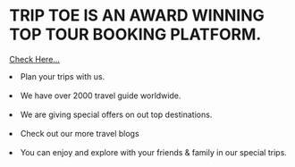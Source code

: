 # TRIP TOE IS AN AWARD WINNING TOP TOUR BOOKING PLATFORM.

<a href="https://tour-site-mongodb-nodejs.netlify.app/">Check Here...</a>

<li>Plan your trips with us.</li>
<br />
<li>We have over 2000 travel guide worldwide.</li>
<br />
<li>We are giving special offers on out top destinations.</li>
<br />
<li>Check out our more travel blogs</li>
<br />
<li>You can enjoy and explore with your friends & family in our special trips.</li>

